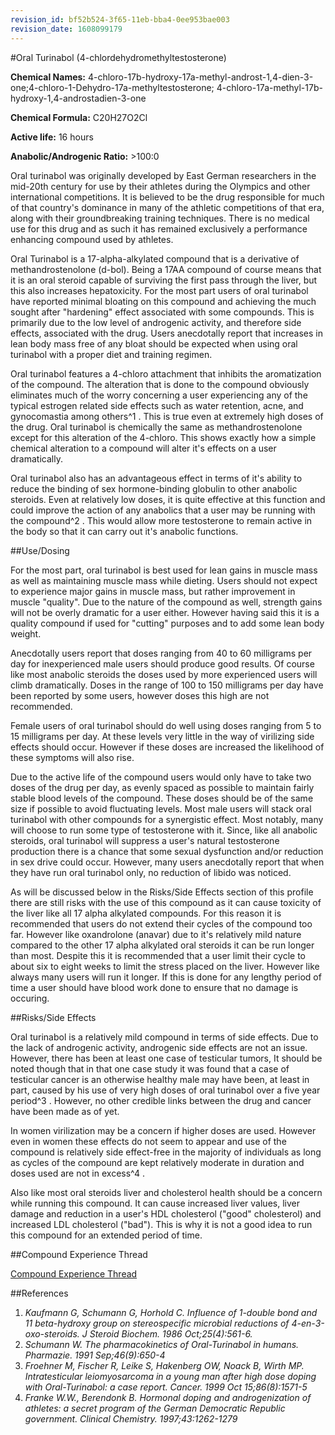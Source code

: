 ```yaml
---
revision_id: bf52b524-3f65-11eb-bba4-0ee953bae003
revision_date: 1608099179
---
```


#Oral Turinabol (4-chlordehydromethyltestosterone)

**Chemical Names:** 4-chloro-17b-hydroxy-17a-methyl-androst-1,4-dien-3-one;4-chloro-1-Dehydro-17a-methyltestosterone; 4-chloro-17a-methyl-17b-hydroxy-1,4-androstadien-3-one

**Chemical Formula:** C20H27O2Cl

**Active life:** 16 hours

**Anabolic/Androgenic Ratio:** >100:0

Oral turinabol was originally developed by East German researchers in the mid-20th century for use by their athletes during the Olympics and other international competitions. It is believed to be the drug responsible for much of that country's dominance in many of the athletic competitions of that era, along with their groundbreaking training techniques. There is no medical use for this drug and as such it has remained exclusively a performance enhancing compound used by athletes. 

Oral Turinabol is a 17-alpha-alkylated compound that is a derivative of methandrostenolone (d-bol). Being a 17AA compound of course means that it is an oral steroid capable of surviving the first pass through the liver, but this also increases hepatoxicity. For the most part users of oral turinabol have reported minimal bloating on this compound and achieving the much sought after "hardening" effect associated with some compounds. This is primarily due to the low level of androgenic activity, and therefore side effects, associated with the drug. Users anecdotally report that increases in lean body mass free of any bloat should be expected when using oral turinabol with a proper diet and training regimen. 

Oral turinabol features a 4-chloro attachment that inhibits the aromatization of the compound. The alteration that is done to the compound obviously eliminates much of the worry concerning a user experiencing any of the typical estrogen related side effects such as water retention, acne, and gynocomastia among others^1 . This is true even at extremely high doses of the drug. Oral turinabol is chemically the same as methandrostenolone except for this alteration of the 4-chloro. This shows exactly how a simple chemical alteration to a compound will alter it's effects on a user dramatically. 

Oral turinabol also has an advantageous effect in terms of it's ability to reduce the binding of sex hormone-binding globulin to other anabolic steroids. Even at relatively low doses, it is quite effective at this function and could improve the action of any anabolics that a user may be running with the compound^2 . This would allow more testosterone to remain active in the body so that it can carry out it's anabolic functions. 

##Use/Dosing

For the most part, oral turinabol is best used for lean gains in muscle mass as well as maintaining muscle mass while dieting. Users should not expect to experience major gains in muscle mass, but rather improvement in muscle "quality". Due to the nature of the compound as well, strength gains will not be overly dramatic for a user either. However having said this it is a quality compound if used for "cutting" purposes and to add some lean body weight. 

Anecdotally users report that doses ranging from 40 to 60 milligrams per day for inexperienced male users should produce good results. Of course like most anabolic steroids the doses used by more experienced users will climb dramatically. Doses in the range of 100 to 150 milligrams per day have been reported by some users, however doses this high are not recommended.

Female users of oral turinabol should do well using doses ranging from 5 to 15 milligrams per day. At these levels very little in the way of virilizing side effects should occur. However if these doses are increased the likelihood of these symptoms will also rise. 

Due to the active life of the compound users would only have to take two doses of the drug per day, as evenly spaced as possible to maintain fairly stable blood levels of the compound. These doses should be of the same size if possible to avoid fluctuating levels. Most male users will stack oral turinabol with other compounds for a synergistic effect. Most notably, many will choose to run some type of testosterone with it. Since, like all anabolic steroids, oral turinabol will suppress a user's natural testosterone production there is a chance that some sexual dysfunction and/or reduction in sex drive could occur. However, many users anecdotally report that when they have run oral turinabol only, no reduction of libido was noticed.

As will be discussed below in the Risks/Side Effects section of this profile there are still risks with the use of this compound as it can cause toxicity of the liver like all 17 alpha alkylated compounds. For this reason it is recommended that users do not extend their cycles of the compound too far. However like oxandrolone (anavar) due to it's relatively mild nature compared to the other 17 alpha alkylated oral steroids it can be run longer than most. Despite this it is recommended that a user limit their cycle to about six to eight weeks to limit the stress placed on the liver. However like always many users will run it longer. If this is done for any lengthy period of time a user should have blood work done to ensure that no damage is occuring. 

##Risks/Side Effects

Oral turinabol is a relatively mild compound in terms of side effects. Due to the lack of androgenic activity, androgenic side effects are not an issue. However, there has been at least one case of testicular tumors, It should be noted though that in that one case study it was found that a case of testicular cancer is an otherwise healthy male may have been, at least in part, caused by his use of very high doses of oral turinabol over a five year period^3 . However, no other credible links between the drug and cancer have been made as of yet.

In women virilization may be a concern if higher doses are used. However even in women these effects do not seem to appear and use of the compound is relatively side effect-free in the majority of individuals as long as cycles of the compound are kept relatively moderate in duration and doses used are not in excess^4 . 

Also like most oral steroids liver and cholesterol health should be a concern while running this compound. It can cause increased liver values, liver damage and reduction in a user's HDL cholesterol ("good" cholesterol) and increased LDL cholesterol ("bad"). This is why it is not a good idea to run this compound for an extended period of time.

##Compound Experience Thread

[Compound Experience Thread](https://www.reddit.com/r/steroids/comments/hpaq69/compounds_turinabol_aka_tbol/)

##References

1. *Kaufmann G, Schumann G, Horhold C. Influence of 1-double bond and 11 beta-hydroxy group on stereospecific microbial reductions of 4-en-3-oxo-steroids. J Steroid Biochem. 1986 Oct;25(4):561-6.*
2. *Schumann W. The pharmacokinetics of Oral-Turinabol in humans. Pharmazie. 1991 Sep;46(9):650-4*
3. *Froehner M, Fischer R, Leike S, Hakenberg OW, Noack B, Wirth MP.
Intratesticular leiomyosarcoma in a young man after high dose doping with Oral-Turinabol: a case report. Cancer. 1999 Oct 15;86(8):1571-5*
4. *Franke W.W., Berendonk B. Hormonal doping and androgenization of athletes: a secret program of the German Democratic Republic government. Clinical Chemistry. 1997;43:1262-1279*